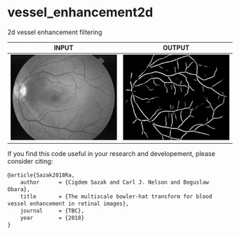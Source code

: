 # vessel_enhancement2d
2d vessel enhancement filtering<br/>

| INPUT | OUTPUT |
| ------------- | ------------- |
| <img src="https://github.com/BoguslawObara/vessel_enhancement2d/blob/master/im/retina.png" width="250">  | <img src="https://github.com/BoguslawObara/vessel_enhancement2d/blob/master/im/retina_s.png" width="250"> |

If you find this code useful in your research and developement, please consider citing:

    @article{Sazak2018Ra,
        author      = {Cigdem Sazak and Carl J. Nelson and Boguslaw Obara},
        title       = {The multiscale bowler-hat transform for blood vessel enhancement in retinal images},
        journal     = {TBC},
        year        = {2018}
    }
